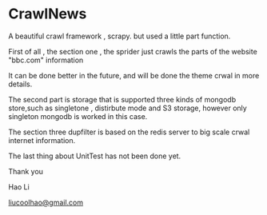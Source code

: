 # CrawlNews

A beautiful crawl framework , scrapy. but used a little part function.

First of all , the section one , the sprider just crawls the parts of the  website "bbc.com" information 

It can be done better in the future, and will be done the theme crwal in more details.

The second part is storage that is supported three kinds of  mongodb store,such as singletone , distirbute mode and 
S3 storage, however only singleton mongodb is worked in this case. 

The section three dupfilter is based on  the redis server to big scale crwal internet information.

The last thing about UnitTest has not been done yet.

Thank you

Hao Li

liucoolhao@gmail.com


